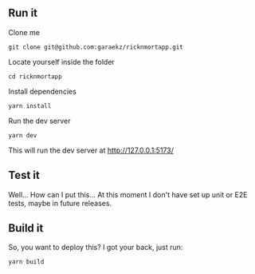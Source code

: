 ## Run it

Clone me

    git clone git@github.com:garaekz/ricknmortapp.git

Locate yourself inside the folder

    cd ricknmortapp
Install dependencies

    yarn install
Run the dev server

    yarn dev
This will run the dev server at http://127.0.0.1:5173/

## Test it
Well... How can I put this... At this moment I don't have set up unit or E2E tests, maybe in future releases.

## Build it

So, you want to deploy this? I got your back, just run:

    yarn build
